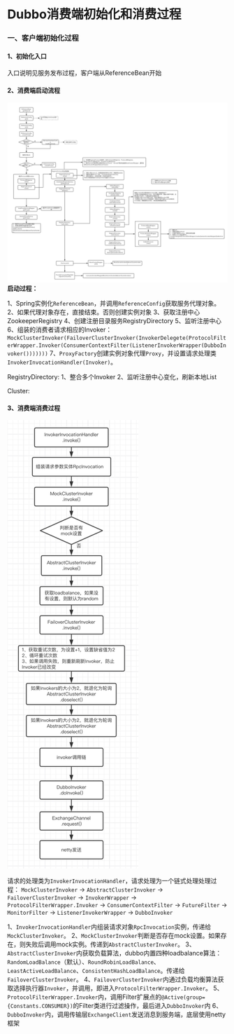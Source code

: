 # Dubbo消费端初始化和消费过程

### 一、客户端初始化过程

#### 1、初始化入口

入口说明见服务发布过程，客户端从ReferenceBean开始

#### 2、消费端启动流程

![dubbo消费者服务启动和消费](media/15418281968291/dubbo%E6%B6%88%E8%B4%B9%E8%80%85%E6%9C%8D%E5%8A%A1%E5%90%AF%E5%8A%A8%E5%92%8C%E6%B6%88%E8%B4%B9.png)
**启动过程：**

1、Spring实例化`ReferenceBean`，并调用`ReferenceConfig`获取服务代理对象。
2、如果代理对象存在，直接结束。否则创建实例对象
3、获取注册中心ZookeeperRegistry
4、创建注册目录服务RegistryDirectory
5、监听注册中心
6、组装的消费者请求相应的Invoker：`MockClusterInvoker(FailoverClusterInvoker(InvokerDelegete(ProtocolFilterWrapper.Invoker(ConsumerContextFilter(ListenerInvokerWrapper(DubboInvoker()))))))`
7、`ProxyFactory`创建实例对象代理`Proxy`，并设置请求处理类`InvokerInvocationHandler(Invoker)`。

RegistryDirectory:
1、整合多个Invoker
2、监听注册中心变化，刷新本地List<Invoker>

Cluster:

#### 3、消费端消费过程
![-w366](media/15418281968291/15419180334131.jpg)

请求的处理类为`InvokerInvocationHandler`，请求处理为一个链式处理处理过程：
`MockClusterInvoker` -> `AbstractClusterInvoker` -> `FailoverClusterInvoker` -> `InvokerWrapper` -> `ProtocolFilterWrapper.Invoker` -> `ConsumerContextFilter` -> `FutureFilter` -> `MonitorFilter` -> `ListenerInvokerWrapper` -> `DubboInvoker`

1、`InvokerInvocationHandler`内组装请求对象`RpcInvocation`实例，传递给`MockClusterInvoker`。
2、`MockClusterInvoker`判断是否存在mock设置。如果存在，则失败后调用mock实例。传递到`AbstractClusterInvoker`。
3、`AbstractClusterInvoker`内获取负载算法，dubbo内置四种loadbalance算法：`RandomLoadBalance`（默认）、`RoundRobinLoadBalance`、`LeastActiveLoadBalance`、`ConsistentHashLoadBalance`。传递给`FailoverClusterInvoker`。
4、`FailoverClusterInvoker`内通过负载均衡算法获取选择执行器`Invoker`，并调用，即进入`ProtocolFilterWrapper.Invoker`。
5、`ProtocolFilterWrapper.Invoker`内，调用Filter扩展点的`@Active(group={Constants.CONSUMER})`的Filter类进行过滤操作，最后进入`DubboInvoker`内
6、`DubboInvoker`内，调用传输层`ExchangeClient`发送消息到服务端，底层使用netty框架


